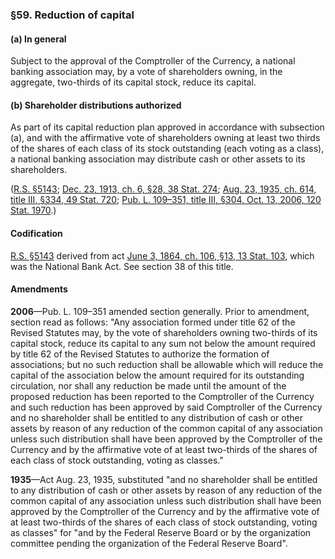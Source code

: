 ### §59. Reduction of capital ###

[]()

#### (a) In general ####

Subject to the approval of the Comptroller of the Currency, a national banking association may, by a vote of shareholders owning, in the aggregate, two-thirds of its capital stock, reduce its capital.

[]()

#### (b) Shareholder distributions authorized ####

As part of its capital reduction plan approved in accordance with subsection (a), and with the affirmative vote of shareholders owning at least two thirds of the shares of each class of its stock outstanding (each voting as a class), a national banking association may distribute cash or other assets to its shareholders.

([R.S. §5143](/statviewer.htm?volume=rs&page=994); [Dec. 23, 1913, ch. 6, §28, 38 Stat. 274](/statviewer.htm?volume=38&page=274); [Aug. 23, 1935, ch. 614, title III, §334, 49 Stat. 720](/statviewer.htm?volume=49&page=720); [Pub. L. 109–351, title III, §304, Oct. 13, 2006, 120 Stat. 1970](/statviewer.htm?volume=120&page=1970).)

#### Codification ####

[R.S. §5143](/statviewer.htm?volume=rs&page=994) derived from act [June 3, 1864, ch. 106, §13, 13 Stat. 103](/statviewer.htm?volume=13&page=103), which was the National Bank Act. See section 38 of this title.

#### Amendments ####

**2006**—Pub. L. 109–351 amended section generally. Prior to amendment, section read as follows: "Any association formed under title 62 of the Revised Statutes may, by the vote of shareholders owning two-thirds of its capital stock, reduce its capital to any sum not below the amount required by title 62 of the Revised Statutes to authorize the formation of associations; but no such reduction shall be allowable which will reduce the capital of the association below the amount required for its outstanding circulation, nor shall any reduction be made until the amount of the proposed reduction has been reported to the Comptroller of the Currency and such reduction has been approved by said Comptroller of the Currency and no shareholder shall be entitled to any distribution of cash or other assets by reason of any reduction of the common capital of any association unless such distribution shall have been approved by the Comptroller of the Currency and by the affirmative vote of at least two-thirds of the shares of each class of stock outstanding, voting as classes."

**1935**—Act Aug. 23, 1935, substituted "and no shareholder shall be entitled to any distribution of cash or other assets by reason of any reduction of the common capital of any association unless such distribution shall have been approved by the Comptroller of the Currency and by the affirmative vote of at least two-thirds of the shares of each class of stock outstanding, voting as classes" for "and by the Federal Reserve Board or by the organization committee pending the organization of the Federal Reserve Board".